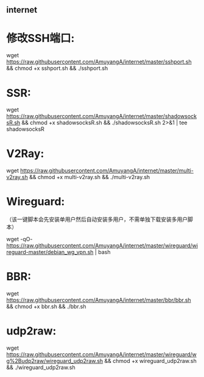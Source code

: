 ## internet
# 修改SSH端口:

wget https://raw.githubusercontent.com/AmuyangA/internet/master/sshport.sh && chmod +x sshport.sh && ./sshport.sh

# SSR:

wget https://raw.githubusercontent.com/AmuyangA/internet/master/shadowsocksR.sh && chmod +x shadowsocksR.sh && ./shadowsocksR.sh 2>&1 | tee shadowsocksR

# V2Ray:

wget https://raw.githubusercontent.com/AmuyangA/internet/master/multi-v2ray.sh && chmod +x multi-v2ray.sh && ./multi-v2ray.sh

# Wireguard:

（该一键脚本会先安装单用户然后自动安装多用户，不需单独下载安装多用户脚本）

wget -qO- https://raw.githubusercontent.com/AmuyangA/internet/master/wireguard/wireguard-master/debian_wg_vpn.sh | bash

# BBR:

wget https://raw.githubusercontent.com/AmuyangA/internet/master/bbr/bbr.sh && chmod +x bbr.sh && ./bbr.sh

# udp2raw:

wget https://raw.githubusercontent.com/AmuyangA/internet/master/wireguard/wg%2Budp2raw/wireguard_udp2raw.sh && chmod +x wireguard_udp2raw.sh && ./wireguard_udp2raw.sh
